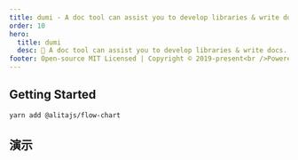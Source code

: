 ```yaml
---
title: dumi - A doc tool can assist you to develop libraries & write docs.
order: 10
hero:
  title: dumi
  desc: 📖 A doc tool can assist you to develop libraries & write docs.
footer: Open-source MIT Licensed | Copyright © 2019-present<br />Powered by xiaohuoni
---
```


## Getting Started

```bash
yarn add @alitajs/flow-chart
```

## 演示

<code src="./demos/base.tsx" inline />

